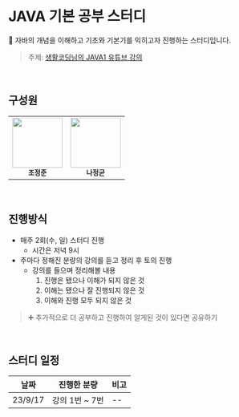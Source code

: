 # JAVA 기본 공부 스터디

🎯 자바의 개념을 이해하고 기초와 기본기를 익히고자 진행하는 스터디입니다.

> 주제: [생활코딩님의 JAVA1 유튜브 강의]()

<br/>

## 구성원

<table>
  <tr>
    <td align="center">
      <a href="https://github.com/Jeong-jj">
        <img src="https://avatars.githubusercontent.com/Jeong-jj" width="100px;" alt="" /><br/>
      </a>
        <sub>
          <b>조정준</b>
        </sub>
    </td>
    <td align="center">
      <a href="https://github.com/5dotseven">
        <img src="https://avatars.githubusercontent.com/5dotseven" width="100px;" alt="" /><br/>
      </a>
        <sub>
          <b>나정균</b>
        </sub>
    </td>
  </tr>
</table>

<br/>

## 진행방식

- 매주 2회(수, 일) 스터디 진행
  - 시간은 저녁 9시
- 주마다 정해진 분량의 강의를 듣고 정리 후 토의 진행
  - 강의를 들으며 정리해볼 내용  
    1. 진행은 됐으나 이해가 되지 않은 것
    2. 이해는 됐으나 잘 진행되지 않은 것
    3. 이해와 진행 모두 되지 않은 것
  
> ➕ 추가적으로 더 공부하고 진행하여 알게된 것이 있다면 공유하기

<br/>

## 스터디 일정

| 날짜  | 진행한 분량   | 비고   |
| --| -- |-- |
| 23/9/17 | 강의 1번 ~ 7번 |-- | 